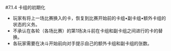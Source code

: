 #7.1.4        卡组的初期化
* 玩家有将上一场比赛换入的卡，恢复到比赛开始前的卡组•副卡组•额外卡组的状态的义务。
* 不承认在各轮（各场比赛）的第1场决斗前在卡组和副卡组之间进行的卡的替换。
* 各玩家需要在决斗开始前向对手提示自己的额外卡组和副卡组的张数。
